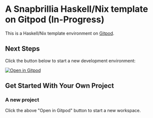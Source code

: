 # A Snapbrillia Haskell/Nix template on Gitpod (In-Progress)

This is a Haskell/Nix template environment on [Gitpod](https://www.gitpod.io/).

## Next Steps

Click the button below to start a new development environment:

[![Open in Gitpod](https://gitpod.io/button/open-in-gitpod.svg)](https://gitpod.io/#https://github.com/Snapbrillia/snapbrillia-haskell-nix-base-ide)

## Get Started With Your Own Project

### A new project

Click the above "Open in Gitpod" button to start a new workspace. 
